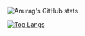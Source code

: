 ![Anurag's GitHub stats](https://github-readme-stats.vercel.app/api?username=asta7z&theme=shadow_red&show_icons=true)

[![Top Langs](https://github-readme-stats.vercel.app/api/top-langs/?username=asta7z)](https://github.com/anuraghazra/github-readme-stats)
